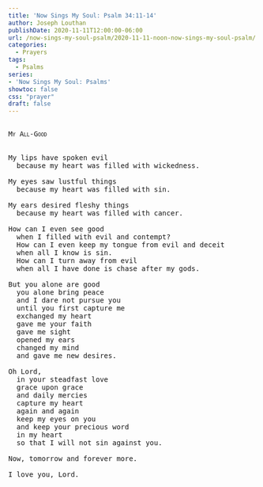```yaml
---
title: 'Now Sings My Soul: Psalm 34:11-14'
author: Joseph Louthan
publishDate: 2020-11-11T12:00:00-06:00
url: /now-sings-my-soul-psalm/2020-11-11-noon-now-sings-my-soul-psalm/
categories:
  - Prayers
tags:
  - Psalms
series:
- 'Now Sings My Soul: Psalms'
showtoc: false
css: "prayer"
draft: false
---
```

<pre>
<div style="font-variant: small-caps;">
My All-Good
</div>
&nbsp;
My lips have spoken evil
  because my heart was filled with wickedness.

My eyes saw lustful things
  because my heart was filled with sin.

My ears desired fleshy things
  because my heart was filled with cancer.

How can I even see good
  when I filled with evil and contempt?
  How can I even keep my tongue from evil and deceit
  when all I know is sin.
  How can I turn away from evil
  when all I have done is chase after my gods.

But you alone are good
  you alone bring peace
  and I dare not pursue you
  until you first capture me
  exchanged my heart
  gave me your faith
  gave me sight
  opened my ears
  changed my mind
  and gave me new desires.

Oh Lord,
  in your steadfast love
  grace upon grace
  and daily mercies
  capture my heart
  again and again
  keep my eyes on you
  and keep your precious word
  in my heart
  so that I will not sin against you.

Now, tomorrow and forever more.

I love you, Lord.
</pre>
